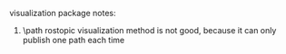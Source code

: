 visualization package notes:
1. \path rostopic visualization method is not good, because it can only publish one path each time 

